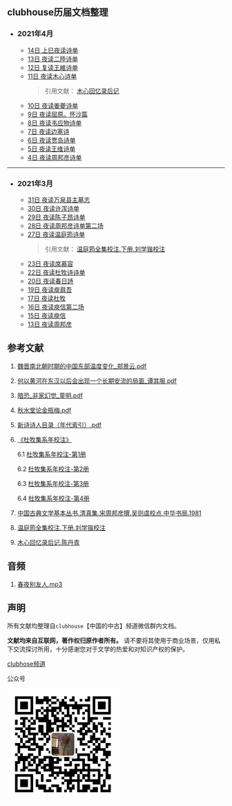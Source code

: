 ## clubhouse历届文档整理
- ### 2021年4月
  + [14日 上巳夜读诗单](meetings/2021-04/4.14上巳夜读.pdf)
  + [13日 夜读二陸诗单](meetings/2021-04/4.13二陸.pdf)
  + [12日 复读王維诗单](meetings/2021-04/4.12复读王維.pdf)
  + [11日 夜读木心诗单](meetings/2021-04/4.11木心.pdf)
    > 引用文献： [木心回忆录后记](meetings/2021-04/4.11木心回忆录后记.pdf)
  + [10日 夜读姜夔诗单](meetings/2021-04/4.10姜夔.pdf)
  + [9日 夜读屈原。怀沙篇](meetings/2021-04/4.9屈原。怀沙篇.pdf)
  + [8日 夜读韦应物诗单](meetings/2021-04/4.8韦应物.pdf)
  + [7日 夜读边塞诗](meetings/2021-04/4.7边塞诗.pdf)
  + [6日 夜读贾岛诗单](meetings/2021-04/4.6贾岛.pdf)
  + [5日 夜读王维诗单](meetings/2021-04/4.5王维.pdf)
  + [4日 夜读周邦彦诗单](meetings/2021-04/4.4周邦彦.pdf)

---

- ### 2021年3月
  + [31日 夜读万泉县主墓志](meetings/2021-03/3-31夜读万泉县主墓志.pdf)
  + [30日 夜读许浑诗单](meetings/2021-03/3-30夜读许浑诗单.pdf)
  + [29日 夜读陈子昂诗单](meetings/2021-03/3-29夜读陈子昂诗单.pdf)
  + [28日 夜读周邦彦诗单第二场](meetings/2021-03/3-28夜读周邦彦诗单.pdf)
  + [27日 夜读温庭筠诗单](meetings/2021-03/3-27夜读温庭筠诗单.pdf)
    > 引用文献： [温庭筠全集校注.下册.刘学锴校注](references/温庭筠全集校注.下册.刘学锴校注.pdf)
  + [23日 夜读席慕容](meetings/2021-03/3-23夜读席慕容.pdf)
  + [22日 夜读杜牧诗诗单](meetings/2021-03/3-22夜读杜牧诗.pdf)
  + [20日 夜读春日詩](meetings/2021-03/3-20夜读春日詩.pdf)
  + [19日 夜读庾肩吾](meetings/2021-03/3-19夜读庾肩吾.pdf)
  + [17日 夜读杜牧](meetings/2021-03/3-17夜读杜牧.pdf)
  + [16日 夜读庾信第二场](meetings/2021-03/3-16日夜读庾信第二场.pdf)
  + [15日 夜读庾信](meetings/2021-03/3-15夜读庾信.pdf)
  + [13日 夜读周邦彦](meetings/2021-03/3-13夜读周邦彦.pdf)


## 参考文献

1. [魏晋南北朝时期的中国东部温度变化_郑景云.pdf](references/魏晋南北朝时期的中国东部温度变化_郑景云.pdf)

2. [何以黄河在东汉以后会出现一个长期安流的局面_谭其服.pdf](references/何以黄河在东汉以后会出现一个长期安流的局面_谭其服.pdf)
   
3. [暗恐_非家幻觉_童明.pdf](./references/暗恐_非家幻觉_童明.pdf)
   
4. [秋水堂论金瓶梅.pdf](./references/秋水堂论金瓶梅.pdf)
   
5. [新诗诗人目录（年代索引）.pdf](./references/新诗诗人目录(年代索引).pdf)

6. [《杜牧集系年校注》](./references/杜牧集系年校注_全四册/index.md)  

    6.1 [杜牧集系年校注-第1册](./references/杜牧集系年校注_全四册/杜牧集系年校注-第1册.pdf)  
  
    6.2 [杜牧集系年校注-第2册](./references/杜牧集系年校注_全四册/杜牧集系年校注-第2册.pdf)  

    6.3 [杜牧集系年校注-第3册](./references/杜牧集系年校注_全四册/杜牧集系年校注-第3册.pdf)  

    6.4 [杜牧集系年校注-第4册](./references/杜牧集系年校注_全四册/杜牧集系年校注-第4册.pdf)  
  
7. [中国古典文学基本丛书.清真集.宋周邦彦撰.吴则虞校点.中华书局.1981](./references/中国古典文学基本丛书.清真集.宋周邦彦撰.吴则虞校点.中华书局.1981.pdf)

8. [温庭筠全集校注.下册.刘学锴校注](./references/温庭筠全集校注.下册.刘学锴校注.pdf)

9. [木心回忆录后记.陈丹青](.references/木心回忆录后记.pdf)



## 音频
1. [春夜别友人.mp3](./assets/audio/春夜别友人.mp3)

## 声明
所有文献均整理自`clubhouse`【中国的中古】频道微信群内文档。

**文献均来自互联网，著作权归原作者所有。** 请不要将其使用于商业场景，仅用私下交流探讨所用，十分感谢您对于文学的热爱和对知识产权的保护。

[clubhose频道](https://www.joinclubhouse.com/club/%E4%B8%AD%E5%9C%8B%E7%9A%84%E4%B8%AD%E5%8F%A4)

公众号

![公众号](./assets/image/../images/qr_code.jpg)

